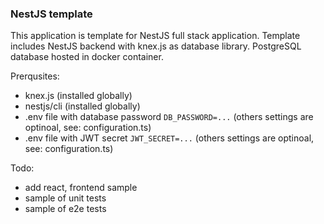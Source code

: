 ### NestJS template

This application is template for NestJS full stack application. Template includes NestJS backend with knex.js as database library. PostgreSQL database hosted in docker container.  

Prerqusites:
- knex.js (installed globally)
- nestjs/cli (installed globally)
- .env file with database password `DB_PASSWORD=...` (others settings are optinoal, see: configuration.ts)
- .env file with JWT secret `JWT_SECRET=...` (others settings are optinoal, see: configuration.ts)

Todo:
- add react, frontend sample
- sample of unit tests
- sample of e2e tests